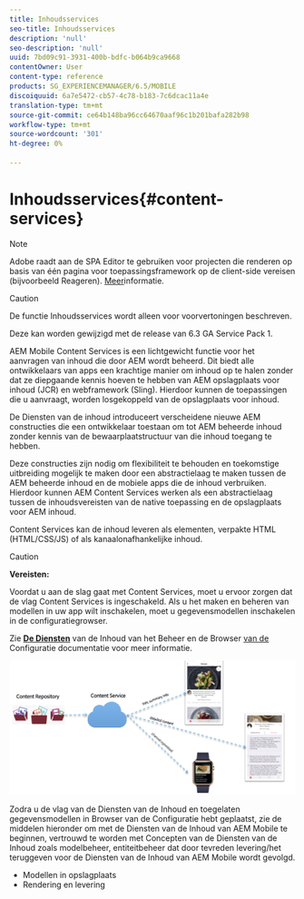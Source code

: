 ```yaml
---
title: Inhoudsservices
seo-title: Inhoudsservices
description: 'null'
seo-description: 'null'
uuid: 7bd09c91-3931-400b-bdfc-b064b9ca9668
contentOwner: User
content-type: reference
products: SG_EXPERIENCEMANAGER/6.5/MOBILE
discoiquuid: 6a7e5472-cb57-4c78-b183-7c6dcac11a4e
translation-type: tm+mt
source-git-commit: ce64b148ba96cc64670aaf96c1b201bafa282b98
workflow-type: tm+mt
source-wordcount: '301'
ht-degree: 0%

---
```



# Inhoudsservices{#content-services}

>[!NOTE]
>
>Adobe raadt aan de SPA Editor te gebruiken voor projecten die renderen op basis van één pagina voor toepassingsframework op de client-side vereisen (bijvoorbeeld Reageren). [Meer](/help/sites-developing/spa-overview.md)informatie.

>[!CAUTION]
>
>De functie Inhoudsservices wordt alleen voor voorvertoningen beschreven.
>
>Deze kan worden gewijzigd met de release van 6.3 GA Service Pack 1.

AEM Mobile Content Services is een lichtgewicht functie voor het aanvragen van inhoud die door AEM wordt beheerd. Dit biedt alle ontwikkelaars van apps een krachtige manier om inhoud op te halen zonder dat ze diepgaande kennis hoeven te hebben van AEM opslagplaats voor inhoud (JCR) en webframework (Sling). Hierdoor kunnen de toepassingen die u aanvraagt, worden losgekoppeld van de opslagplaats voor inhoud.

De Diensten van de inhoud introduceert verscheidene nieuwe AEM constructies die een ontwikkelaar toestaan om tot AEM beheerde inhoud zonder kennis van de bewaarplaatstructuur van die inhoud toegang te hebben.

Deze constructies zijn nodig om flexibiliteit te behouden en toekomstige uitbreiding mogelijk te maken door een abstractielaag te maken tussen de AEM beheerde inhoud en de mobiele apps die de inhoud verbruiken. Hierdoor kunnen AEM Content Services werken als een abstractielaag tussen de inhoudsvereisten van de native toepassing en de opslagplaats voor AEM inhoud.

Content Services kan de inhoud leveren als elementen, verpakte HTML (HTML/CSS/JS) of als kanaalonafhankelijke inhoud.

>[!CAUTION]
>
>**Vereisten:**
>
>Voordat u aan de slag gaat met Content Services, moet u ervoor zorgen dat de vlag Content Services is ingeschakeld. Als u het maken en beheren van modellen in uw app wilt inschakelen, moet u gegevensmodellen inschakelen in de configuratiegrowser.
>
>Zie **[De Diensten](/help/mobile/developing-content-services.md)** van de Inhoud van het Beheer en de Browser [van de](/help/sites-administering/configurations.md) Configuratie documentatie voor meer informatie.

![chlimage_1-143](assets/chlimage_1-143.png)

Zodra u de vlag van de Diensten van de Inhoud en toegelaten gegevensmodellen in Browser van de Configuratie hebt geplaatst, zie de middelen hieronder om met de Diensten van de Inhoud van AEM Mobile te beginnen, vertrouwd te worden met Concepten van de Diensten van de Inhoud zoals modelbeheer, entiteitbeheer dat door tevreden levering/het teruggeven voor de Diensten van de Inhoud van AEM Mobile wordt gevolgd.

* Modellen in opslagplaats
* Rendering en levering
